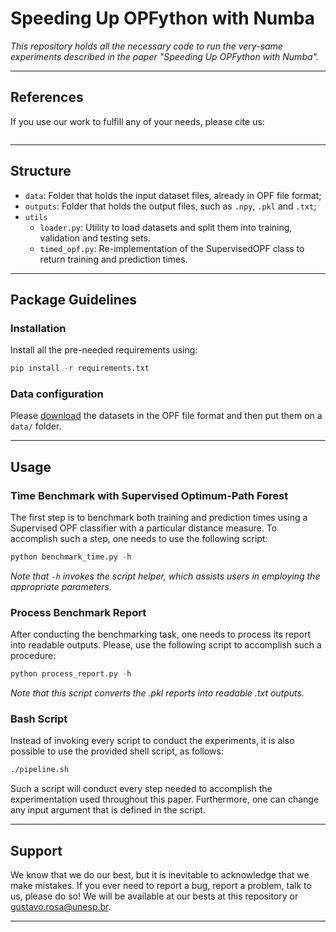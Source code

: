 # Speeding Up OPFython with Numba

*This repository holds all the necessary code to run the very-same experiments described in the paper "Speeding Up OPFython with Numba".*

---

## References

If you use our work to fulfill any of your needs, please cite us:

```
```

---

## Structure

 * `data`: Folder that holds the input dataset files, already in OPF file format;
 * `outputs`: Folder that holds the output files, such as `.npy`, `.pkl` and `.txt`;
 * `utils`
   * `loader.py`: Utility to load datasets and split them into training, validation and testing sets.
   * `timed_opf.py`: Re-implementation of the SupervisedOPF class to return training and prediction times.
   
---

## Package Guidelines

### Installation

Install all the pre-needed requirements using:

```Python
pip install -r requirements.txt
```

### Data configuration

Please [download](https://www.recogna.tech/files/opf_speedup/data.tar.gz) the datasets in the OPF file format and then put them on a `data/` folder.

---

## Usage

### Time Benchmark with Supervised Optimum-Path Forest

The first step is to benchmark both training and prediction times using a Supervised OPF classifier with a particular distance measure. To accomplish such a step, one needs to use the following script:

```Python
python benchmark_time.py -h
```

*Note that `-h` invokes the script helper, which assists users in employing the appropriate parameters.*

### Process Benchmark Report

After conducting the benchmarking task, one needs to process its report into readable outputs. Please, use the following script to accomplish such a procedure:

```Python
python process_report.py -h
```

*Note that this script converts the .pkl reports into readable .txt outputs.*

### Bash Script

Instead of invoking every script to conduct the experiments, it is also possible to use the provided shell script, as follows:

```Bash
./pipeline.sh
```

Such a script will conduct every step needed to accomplish the experimentation used throughout this paper. Furthermore, one can change any input argument that is defined in the script.

---

## Support

We know that we do our best, but it is inevitable to acknowledge that we make mistakes. If you ever need to report a bug, report a problem, talk to us, please do so! We will be available at our bests at this repository or gustavo.rosa@unesp.br.

---
